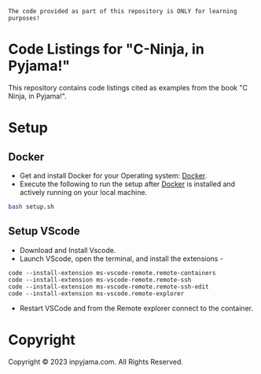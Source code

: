 ```
The code provided as part of this repository is ONLY for learning purposes!
```

# Code Listings for "C-Ninja, in Pyjama!"

This repository contains code listings cited as examples from the book "C Ninja, in Pyjama!".

# Setup

## Docker

- Get and install Docker for your Operating system: [Docker](https://www.docker.com).
- Execute the following to run the setup after [Docker](https://www.docker.com) is installed and actively running on your local machine.
```bash
bash setup.sh
```

## Setup VScode
- Download and Install Vscode.
- Launch VScode, open the terminal, and install the extensions -
```
code --install-extension ms-vscode-remote.remote-containers
code --install-extension ms-vscode-remote.remote-ssh
code --install-extension ms-vscode-remote.remote-ssh-edit
code --install-extension ms-vscode.remote-explorer
```
- Restart VSCode and from the Remote explorer connect to the container.

# Copyright

Copyright © 2023 inpyjama.com. All Rights Reserved.

